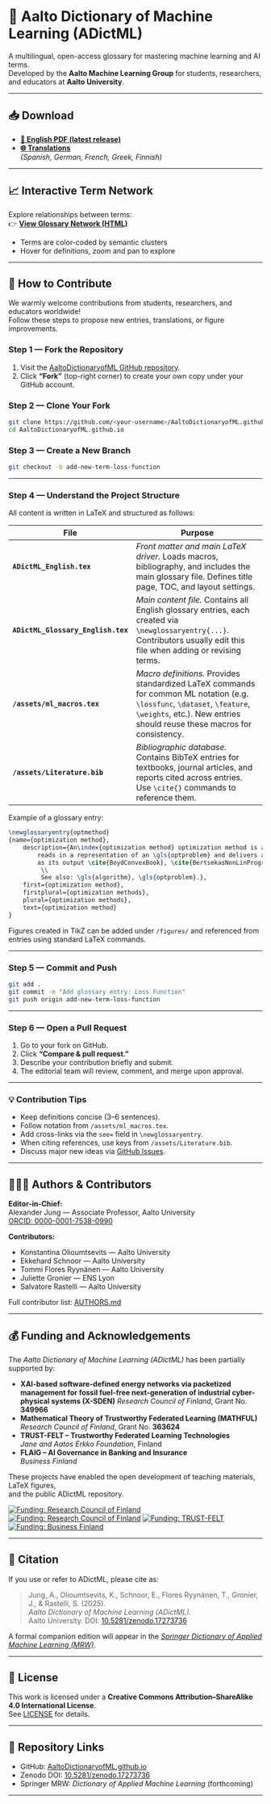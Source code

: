 # 📘 Aalto Dictionary of Machine Learning (ADictML)

A multilingual, open-access glossary for mastering machine learning and AI terms.  
Developed by the **Aalto Machine Learning Group** for students, researchers, and educators at **Aalto University**.

---

## 📥 Download

- **[📘 English PDF (latest release)](./ADictML_English.pdf)**
- **[🌐 Translations](https://github.com/AaltoDictionaryofML/AaltoDictionaryofML.github.io/tree/main/translations/)**  
  *(Spanish, German, French, Greek, Finnish)*

--- 

## 📈 Interactive Term Network

Explore relationships between terms:  
👉 [**View Glossary Network (HTML)**](./assets/glossary_network.html)

- Terms are color-coded by semantic clusters  
- Hover for definitions, zoom and pan to explore  

--- 

## 🧩 How to Contribute

We warmly welcome contributions from students, researchers, and educators worldwide!  
Follow these steps to propose new entries, translations, or figure improvements.

### **Step 1 — Fork the Repository**
1. Visit the [AaltoDictionaryofML GitHub repository](https://github.com/AaltoDictionaryofML/AaltoDictionaryofML.github.io).  
2. Click **“Fork”** (top-right corner) to create your own copy under your GitHub account.

### **Step 2 — Clone Your Fork**
```bash
git clone https://github.com/<your-username>/AaltoDictionaryofML.github.io.git
cd AaltoDictionaryofML.github.io
```

### **Step 3 — Create a New Branch**
```bash
git checkout -b add-new-term-loss-function
```

---

### **Step 4 — Understand the Project Structure**

All content is written in LaTeX and structured as follows:

| File | Purpose |
|------|----------|
| **`ADictML_English.tex`** | *Front matter and main LaTeX driver.* Loads macros, bibliography, and includes the main glossary file. Defines title page, TOC, and layout settings. |
| **`ADictML_Glossary_English.tex`** | *Main content file.* Contains all English glossary entries, each created via `\newglossaryentry{...}`. Contributors usually edit this file when adding or revising terms. |
| **`/assets/ml_macros.tex`** | *Macro definitions.* Provides standardized LaTeX commands for common ML notation (e.g. `\lossfunc`, `\dataset`, `\feature`, `\weights`, etc.). New entries should reuse these macros for consistency. |
| **`/assets/Literature.bib`** | *Bibliographic database.* Contains BibTeX entries for textbooks, journal articles, and reports cited across entries. Use `\cite{}` commands to reference them. |

Example of a glossary entry:
```latex
\newglossaryentry{optmethod}
{name={optimization method},
	description={An\index{optimization method} optimization method is an \gls{algorithm} that 
		reads in a representation of an \gls{optproblem} and delivers an (approximate) solution 
		as its output \cite{BoydConvexBook}, \cite{BertsekasNonLinProgr}, \cite{nesterov04}.
		 \\
		 See also: \gls{algorithm}, \gls{optproblem}.},
	first={optimization method},
	firstplural={optimization methods}, 
	plural={optimization methods}, 
	text={optimization method}
}
```

Figures created in TikZ can be added under `/figures/` and referenced from entries using standard LaTeX commands.

---

### **Step 5 — Commit and Push**
```bash
git add .
git commit -m "Add glossary entry: Loss Function"
git push origin add-new-term-loss-function
```

---

### **Step 6 — Open a Pull Request**
1. Go to your fork on GitHub.  
2. Click **“Compare & pull request.”**  
3. Describe your contribution briefly and submit.  
4. The editorial team will review, comment, and merge upon approval.

---

### 💡 Contribution Tips

- Keep definitions concise (3–6 sentences).  
- Follow notation from `/assets/ml_macros.tex`.  
- Add cross-links via the `see=` field in `\newglossaryentry`.  
- When citing references, use keys from `/assets/Literature.bib`.  
- Discuss major new ideas via [GitHub Issues](https://github.com/AaltoDictionaryofML/AaltoDictionaryofML.github.io/issues).

---

## 🧑‍🤝‍🧑 Authors & Contributors

**Editor-in-Chief:**  
Alexander Jung — Associate Professor, Aalto University  
[ORCID: 0000-0001-7538-0990](https://orcid.org/0000-0001-7538-0990)

**Contributors:**
- Konstantina Olioumtsevits — Aalto University  
- Ekkehard Schnoor — Aalto University  
- Tommi Flores Ryynänen — Aalto University  
- Juliette Gronier — ENS Lyon  
- Salvatore Rastelli — Aalto University  

Full contributor list: [AUTHORS.md](./AUTHORS.md)

---

## 💰 Funding and Acknowledgements

The *Aalto Dictionary of Machine Learning (ADictML)* has been partially supported by:

- **XAI-based software-defined energy networks via packetized management for fossil fuel-free next-generation of industrial cyber-physical systems (X-SDEN)**
  *Research Council of Finland*, Grant No. **349966**
- **Mathematical Theory of Trustworthy Federated Learning (MATHFUL)**  
  *Research Council of Finland*, Grant No. **363624**
- **TRUST-FELT – Trustworthy Federated Learning Technologies**  
  *Jane and Aatos Erkko Foundation*, Finland  
- **FLAIG – AI Governance in Banking and Insurance**  
  *Business Finland*  

These projects have enabled the open development of teaching materials, LaTeX figures,  
and the public ADictML repository.  

[![Funding: Research Council of Finland](https://img.shields.io/badge/Funding-RCoF_349966-blue)](#)
[![Funding: Research Council of Finland](https://img.shields.io/badge/Funding-RCoF_363624-blue)](#)
[![Funding: TRUST-FELT](https://img.shields.io/badge/Funding-JAEF_TRUST--FELT-lightgrey)](#)
[![Funding: Business Finland](https://img.shields.io/badge/Funding-BF_FLAIG-orange)](#)

---

## 📌 Citation

If you use or refer to ADictML, please cite as:

> Jung, A., Olioumtsevits, K., Schnoor, E., Flores Ryynänen, T., Gronier, J., & Rastelli, S. (2025).  
> *Aalto Dictionary of Machine Learning (ADictML)*.  
> Aalto University. DOI: [10.5281/zenodo.17273736](https://doi.org/10.5281/zenodo.17273736)

A formal companion edition will appear in the [*Springer Dictionary of Applied Machine Learning (MRW)*](https://books.google.fi/books/about/Dictionary_of_Applied_Machine_Learning.html?id=JLGT0QEACAAJ&redir_esc=y).

---

## 🧾 License

This work is licensed under a **Creative Commons Attribution–ShareAlike 4.0 International License**.  
See [LICENSE](./LICENSE) for details.

---

## 🧭 Repository Links

- GitHub: [AaltoDictionaryofML.github.io](https://github.com/AaltoDictionaryofML/AaltoDictionaryofML.github.io)  
- Zenodo DOI: [10.5281/zenodo.17273736](https://doi.org/10.5281/zenodo.17273736)  
- Springer MRW: *Dictionary of Applied Machine Learning* (forthcoming)

---